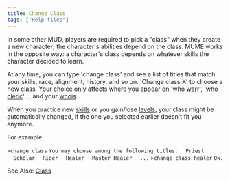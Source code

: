 ```yaml
---
title: Change Class
tags: ["Help files"]
---
```

In some other MUD, players are required to pick a "class" when they
create a new character; the character's abilities depend on the class.
MUME works in the opposite way: a character's class depends on whatever
skills the character decided to learn.

At any time, you can type 'change class' and see a list of titles that
match your skills, race, alignment, history, and so on. 'Change class X'
to choose a new class. Your choice only affects where you appear on
'[who warr](who "wikilink")', '[who cleric](who "wikilink")'..., and
your [whois](whois "wikilink").

When you practice new [skills](skill "wikilink") or you gain/lose
[levels](level "wikilink"), your class might be automatically changed,
if the one you selected earlier doesn't fit you anymore.

For example:

`>change class`
`You may choose among the following titles:`
`  Priest`
`  Scholar`
`  Rider`
`  Healer`
`  Master Healer`
`  ...`
`>change class healer`
`Ok.`

See Also: [Class](Class "wikilink")
